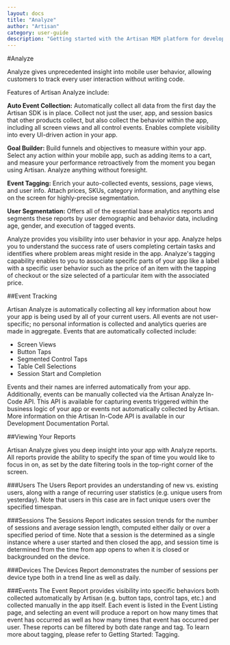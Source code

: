 ```yaml
---
layout: docs
title: "Analyze"
author: "Artisan"
category: user-guide
description: "Getting started with the Artisan MEM platform for developers."
---
```

#Analyze

Analyze gives unprecedented insight into mobile user behavior, allowing customers to track every user interaction without writing code.

Features of Artisan Analyze include:

**Auto Event Collection:**  Automatically collect all data from the first day the Artisan SDK is in place.  Collect not just the user, app, and session basics that other products collect, but also collect the behavior within the app, including all screen views and all control events.  Enables complete visibility into every UI-driven action in your app.

**Goal Builder:**  Build funnels and objectives to measure within your app.  Select any action within your mobile app, such as adding items to a cart, and measure your performance retroactively from the moment you began using Artisan. Analyze anything without foresight.

**Event Tagging:**  Enrich your auto-collected events, sessions, page views, and user info.  Attach prices, SKUs, category information, and anything else on the screen for highly-precise segmentation.

**User Segmentation:**  Offers all of the essential base analytics reports and segments these reports by user demographic and behavior data, including age, gender, and execution of tagged events.

Analyze provides you visibility into user behavior in your app. Analyze helps you to understand the success rate of users completing certain tasks and identifies where problem areas might reside in the app. Analyze's tagging capability enables to you to associate specific parts of your app like a label with a specific user behavior such as the price of an item with the tapping of checkout or the size selected of a particular item with the associated price.

##Event Tracking

Artisan Analyze is automatically collecting all key information about how your app is being used by all of your current users. All events are not user-specific; no personal information is collected and analytics queries are made in aggregate. Events that are automatically collected include:

* Screen Views
* Button Taps
* Segmented Control Taps
* Table Cell Selections
* Session Start and Completion

Events and their names are inferred automatically from your app. Additionally, events can be manually collected via the Artisan Analyze In-Code API.  This API is available for capturing events triggered within the business logic of your app or events not automatically collected by Artisan.  More information on thie Artisan In-Code API is available in our Development Documentation Portal.

##Viewing Your Reports

Artisan Analyze gives you deep insight into your app with Analyze reports. All reports provide the ability to specify the span of time you would like to focus in on, as set by the date filtering tools in the top-right corner of the screen.

###Users
The Users Report provides an understanding of new vs. existing users, along with a range of recurring user statistics (e.g. unique users from yesterday).   Note that users in this case are in fact unique users over the specified timespan.

###Sessions
The Sessions Report indicates session trends for the number of sessions and average session length, computed either daily or over a specified period of time.  Note that a session is the determined as a single instance where a user started and then closed the app, and session time is determined from the time from app opens to when it is closed or backgrounded on the device.
 
###Devices
The Devices Report demonstrates the number of sessions per device type both in a trend line as well as daily.

###Events
The Event Report provides visibility into specific behaviors both collected automatically by Artisan (e.g. button taps, control taps, etc.) and collected manually in the app itself.   Each event is listed in the Event Listing page, and selecting an event will produce a report on how many times that event has occurred as well as how many times that event has occurred per user. These reports can be filtered by both date range and tag. To learn more about tagging, please refer to Getting Started: Tagging.


